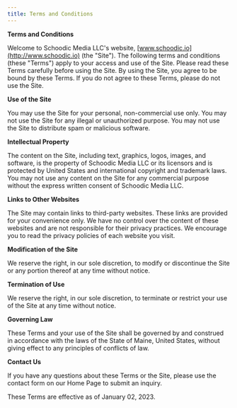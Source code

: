 ```yaml
---
title: Terms and Conditions
---
```


**Terms and Conditions**

Welcome to Schoodic Media LLC's website, [www.schoodic.io](http://www.schoodic.io) (the "Site"). The following terms and conditions (these "Terms") apply to your access and use of the Site. Please read these Terms carefully before using the Site. By using the Site, you agree to be bound by these Terms. If you do not agree to these Terms, please do not use the Site.

**Use of the Site**

You may use the Site for your personal, non-commercial use only. You may not use the Site for any illegal or unauthorized purpose. You may not use the Site to distribute spam or malicious software.

**Intellectual Property**

The content on the Site, including text, graphics, logos, images, and software, is the property of Schoodic Media LLC or its licensors and is protected by United States and international copyright and trademark laws. You may not use any content on the Site for any commercial purpose without the express written consent of Schoodic Media LLC.

**Links to Other Websites**

The Site may contain links to third-party websites. These links are provided for your convenience only. We have no control over the content of these websites and are not responsible for their privacy practices. We encourage you to read the privacy policies of each website you visit.

**Modification of the Site**

We reserve the right, in our sole discretion, to modify or discontinue the Site or any portion thereof at any time without notice.

**Termination of Use**

We reserve the right, in our sole discretion, to terminate or restrict your use of the Site at any time without notice.

**Governing Law**

These Terms and your use of the Site shall be governed by and construed in accordance with the laws of the State of Maine, United States, without giving effect to any principles of conflicts of law.

**Contact Us**

If you have any questions about these Terms or the Site, please use the contact form on our Home Page to submit an inquiry.

These Terms are effective as of January 02, 2023.